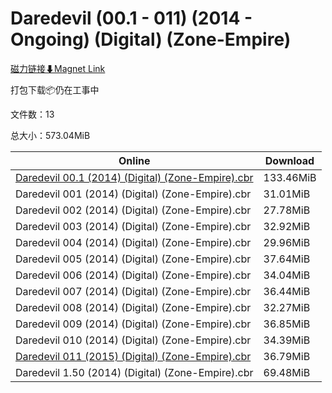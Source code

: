 # Daredevil (00.1 - 011) (2014 - Ongoing) (Digital) (Zone-Empire)

[磁力链接⬇Magnet Link](magnet:?xt=urn:btih:c40878975c172cc39ee7872a1ae2b5b82758604c&dn=Daredevil%20%2800.1%20-%20011%29%20%282014%20-%20Ongoing%29%20%28Digital%29%20%28Zone-Empire%29)

打包下载📦仍在工事中

文件数：13

总大小：573.04MiB

Online | Download
--- | ---
[Daredevil 00.1 (2014) (Digital) (Zone-Empire).cbr](https://github.com/alicewish/markdown/blob/master/comic/Daredevil-00-1-2014-Digital-Zone-Empire-cbr.md) | 133.46MiB
Daredevil 001 (2014) (Digital) (Zone-Empire).cbr | 31.01MiB
Daredevil 002 (2014) (Digital) (Zone-Empire).cbr | 27.78MiB
Daredevil 003 (2014) (Digital) (Zone-Empire).cbr | 32.92MiB
Daredevil 004 (2014) (Digital) (Zone-Empire).cbr | 29.96MiB
Daredevil 005 (2014) (Digital) (Zone-Empire).cbr | 37.64MiB
Daredevil 006 (2014) (Digital) (Zone-Empire).cbr | 34.04MiB
Daredevil 007 (2014) (Digital) (Zone-Empire).cbr | 36.44MiB
Daredevil 008 (2014) (Digital) (Zone-Empire).cbr | 32.27MiB
Daredevil 009 (2014) (Digital) (Zone-Empire).cbr | 36.85MiB
Daredevil 010 (2014) (Digital) (Zone-Empire).cbr | 34.39MiB
[Daredevil 011 (2015) (Digital) (Zone-Empire).cbr](https://github.com/alicewish/markdown/blob/master/comic/Daredevil-011-2015-Digital-Zone-Empire-cbr.md) | 36.79MiB
Daredevil 1.50 (2014) (Digital) (Zone-Empire).cbr | 69.48MiB
